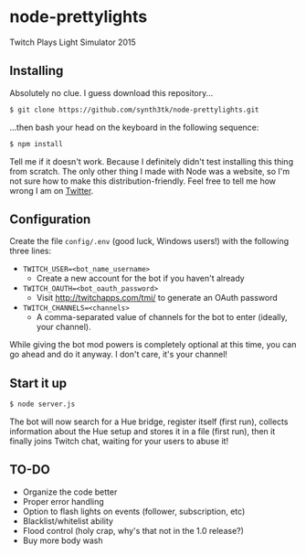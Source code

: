 # node-prettylights

Twitch Plays Light Simulator 2015

## Installing

Absolutely no clue. I guess download this repository...

```bash
$ git clone https://github.com/synth3tk/node-prettylights.git
```

...then bash your head on the keyboard in the following sequence:

```bash
$ npm install
```

Tell me if it doesn't work. Because I definitely didn't test installing this thing from scratch. The only other thing I made with Node was a website, so I'm not sure how to make this distribution-friendly. Feel free to tell me how wrong I am on [Twitter](https://twitter.com/synth3tk).

## Configuration

Create the file `config/.env` (good luck, Windows users!) with the following three lines:

* `TWITCH_USER=<bot_name_username>`
  * Create a new account for the bot if you haven't already
* `TWITCH_OAUTH=<bot_oauth_password>`
  * Visit http://twitchapps.com/tmi/ to generate an OAuth password
* `TWITCH_CHANNELS=<channels>`
  * A comma-separated value of channels for the bot to enter (ideally, your channel).

While giving the bot mod powers is completely optional at this time, you can go ahead and do it anyway. I don't care, it's your channel!

## Start it up

```bash
$ node server.js
```

The bot will now search for a Hue bridge, register itself (first run), collects information about the Hue setup and stores it in a file (first run), then it finally joins Twitch chat, waiting for your users to abuse it!

## TO-DO

* Organize the code better
* Proper error handling 
* Option to flash lights on events (follower, subscription, etc)
* Blacklist/whitelist ability
* Flood control (holy crap, why's that not in the 1.0 release?)
* Buy more body wash
